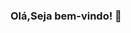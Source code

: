 ### Olá,Seja bem-vindo! 👋

<!--
**helifazdev/helifazdev** is a ✨ _special_ ✨ repository because its `README.md` (this file) appears on your GitHub profile.

Here are some ideas to get you started:

https://github-readme-stats.vercel.app/api?helifazdev={helifazdev}
